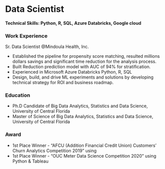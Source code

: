# Data Scientist
#### Technical Skills: Python, R, SQL, Azure Databricks, Google cloud

### Work Experience
Sr. Data Scientist @Mindoula Health, Inc.
- Established the pipeline for propensity score matching, resulted millions dollars savings and significant time reduction for the analysis process.
- Built Reduction prediction model with AUC of 94% for stratification.
- Experienced in Microsoft Azure Databricks Python, R, SQL
- Design, build, and drive ML experiments and solutions by developing technical strategy for ROI and business roadmap.
  
### Education
- Ph.D Candidate of Big Data Analytics, Statistics and Data Science, University of Central Florida
- Master of Science of Big Data Analytics, Statistics and Data Science, University of Central Florida

### Award
- 1st Place Winner - “AFCU (Addition Financial Credit Union) Customers’ Churn Analytics Competition 2019” using
- 1st Place Winner - “OUC Meter Data Science Competition 2020” using Python & Tableau
